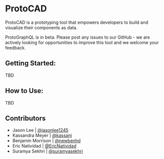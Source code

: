 # ProtoCAD

ProtoCAD is a prototyping tool that empowers developers to build and visualize their components as data. 

ProtoGraphQL is in beta. Please post any issues to our GitHub - we are actively looking for opportunities to improve this tool and we welcome your feedback.

## Getting Started:

TBD

## How to Use:

TBD

## Contributors

- Jason Lee | [@jasonlee1245](https://github.com/jasonlee1245)
- Kassandra Meyer | [@kassanj](https://github.com/kassanj)
- Benjamin Morrison | [@newbenhd](https://github.com/newbenhd)
- Eric Natividad | [@EricNatividad](https://github.com/EricNatividad)
- Suramya Sekhri | [@suramyasekhri](https://github.com/suramyasekhri)

